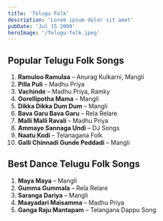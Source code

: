 ```yaml
---
title: 'Telugu Folk'
description: 'Lorem ipsum dolor sit amet'
pubDate: 'Jul 15 2000'
heroImage: '/Telugu-folk.jpeg'
---
```


##  Popular Telugu Folk Songs

1. **Ramuloo Ramulaa** – Anurag Kulkarni, Mangli  
2. **Pilla Puli** – Madhu Priya  
3. **Vachinde** – Madhu Priya, Ramky  
4. **Oorellipotha Mama** – Mangli  
5. **Dikka Dikka Dum Dum** – Mangli  
6. **Bava Garu Bava Garu** – Rela Relare  
7. **Malli Malli Ravali** – Madhu Priya  
8. **Ammaye Sannaga Undi** – DJ Songs  
9. **Naatu Kodi** – Telanagana Folk  
10. **Galli Chinnadi Gunde Peddadi** – Mangli  

##  Best Dance Telugu Folk Songs  

1. **Maya Maya** – Mangli  
2. **Gumma Gummala** – Rela Relare  
3. **Saranga Dariya** – Mangli  
4. **Maayadari Maisamma** – Madhu Priya  
5. **Ganga Raju Mantapam** – Telangana Dappu Song  

